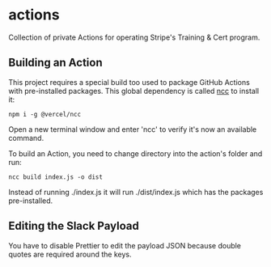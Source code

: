 # actions

Collection of private Actions for operating Stripe's Training &amp; Cert program.

## Building an Action

This project requires a special build too used to package GitHub Actions with pre-installed packages. This global dependency is called [ncc](https://github.com/vercel/ncc) to install it:

```shell
npm i -g @vercel/ncc
```

Open a new terminal window and enter 'ncc' to verify it's now an available command.

To build an Action, you need to change directory into the action's folder and run:

```shell
ncc build index.js -o dist
```

Instead of running ./index.js it will run ./dist/index.js which has the packages pre-installed.

## Editing the Slack Payload

You have to disable Prettier to edit the payload JSON because double quotes are required around the keys.